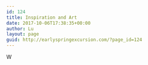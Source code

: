 ```yaml
---
id: 124
title: Inspiration and Art
date: 2017-10-06T17:38:35+00:00
author: Lu
layout: page
guid: http://earlyspringexcursion.com/?page_id=124
---
```

W